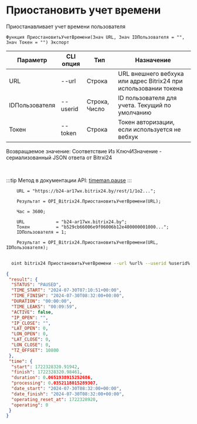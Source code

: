 ﻿---
sidebar_position: 8
---

# Приостановить учет времени
 Приостанавливает учет времени пользователя



`Функция ПриостановитьУчетВремени(Знач URL, Знач IDПользователя = "", Знач Токен = "") Экспорт`

  | Параметр | CLI опция | Тип | Назначение |
  |-|-|-|-|
  | URL | --url | Строка | URL внешнего вебхука или адрес Bitrix24 при использовании токена |
  | IDПользователя | --userid | Строка, Число | ID пользователя для учета. Текущий по умолчанию |
  | Токен | --token | Строка | Токен авторизации, если используется не вебхук |

  
  Возвращаемое значение:   Соответствие Из КлючИЗначение - сериализованный JSON ответа от Bitrxi24

<br/>

:::tip
Метод в документации API: [timeman.pause](https://dev.1c-bitrix.ru/rest_help/timeman/base/timeman_pause.php)
:::
<br/>


```bsl title="Пример кода"
    URL = "https://b24-ar17wx.bitrix24.by/rest/1/1o2...";

    Результат = OPI_Bitrix24.ПриостановитьУчетВремени(URL);

    Час = 3600;

    URL            = "b24-ar17wx.bitrix24.by";
    Токен          = "b529cb66006e9f06006b12e400000001000...";
    IDПользователя = 1;

    Результат = OPI_Bitrix24.ПриостановитьУчетВремени(URL, IDПользователя);
```



```sh title="Пример команды CLI"
    
  oint bitrix24 ПриостановитьУчетВремени --url %url% --userid %userid% --token %token%

```

```json title="Результат"
{
 "result": {
  "STATUS": "PAUSED",
  "TIME_START": "2024-07-30T07:10:51+00:00",
  "TIME_FINISH": "2024-07-30T08:32:00+00:00",
  "DURATION": "00:00:00",
  "TIME_LEAKS": "00:09:59",
  "ACTIVE": false,
  "IP_OPEN": "",
  "IP_CLOSE": "",
  "LAT_OPEN": 0,
  "LON_OPEN": 0,
  "LAT_CLOSE": 0,
  "LON_CLOSE": 0,
  "TZ_OFFSET": 10800
 },
 "time": {
  "start": 1722328320.91942,
  "finish": 1722328320.98461,
  "duration": 0.0651938915252686,
  "processing": 0.0352118015289307,
  "date_start": "2024-07-30T08:32:00+00:00",
  "date_finish": "2024-07-30T08:32:00+00:00",
  "operating_reset_at": 1722328920,
  "operating": 0
 }
}
```

